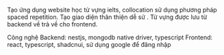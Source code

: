 Tạo ứng dụng website học từ vựng ielts, collocation sử dụng phương pháp spaced repetition. Tạo giao diện thân thiện dễ sử . Từ vựng được lưu từ backend về trả về cho frontend.

Công nghệ
Backend: nestjs, mongodb native driver, typescript
Frontend: react, typescript, shadcnui, sử dụng google để đăng nhập

